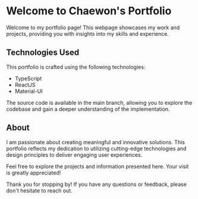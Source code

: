 # Welcome to Chaewon's Portfolio

Welcome to my portfolio page! This webpage showcases my work and projects, providing you with insights into my skills and experience.

## Technologies Used

This portfolio is crafted using the following technologies:

- TypeScript
- ReactJS
- Material-UI

The source code is available in the main branch, allowing you to explore the codebase and gain a deeper understanding of the implementation.

## About

I am passionate about creating meaningful and innovative solutions. This portfolio reflects my dedication to utilizing cutting-edge technologies and design principles to deliver engaging user experiences.

Feel free to explore the projects and information presented here. Your visit is greatly appreciated!

Thank you for stopping by! If you have any questions or feedback, please don't hesitate to reach out.
